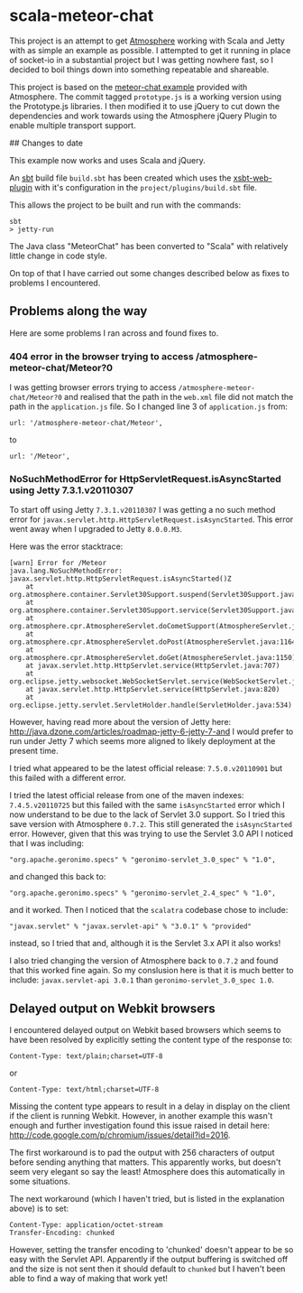 # scala-meteor-chat

This project is an attempt to get [Atmosphere](http://atmosphere.java.net/) working with Scala and Jetty with as simple an example as possible.  I attempted to get it running in place of socket-io in a substantial project but I was getting nowhere fast, so I decided to boil things down into something repeatable and shareable.

This project is based on the [meteor-chat example](https://github.com/Atmosphere/atmosphere/tree/master/samples/meteor-chat) provided with Atmosphere.  The commit
tagged `prototype.js` is a working version using the Prototype.js libraries.  I then modified it to use jQuery to
cut down the dependencies and work towards using the Atmosphere jQuery Plugin to enable multiple transport support.

## Changes to date

This example now works and uses Scala and jQuery.

An [sbt](https://github.com/harrah/xsbt/wiki) build file `build.sbt` has been created which uses the [xsbt-web-plugin](https://github.com/siasia/xsbt-web-plugin) with it's configuration in the `project/plugins/build.sbt` file.

This allows the project to be built and run with the commands:

    sbt
    > jetty-run

The Java class "MeteorChat" has been converted to "Scala" with relatively little change in code style.

On top of that I have carried out some changes described below as fixes to problems I encountered.

## Problems along the way

Here are some problems I ran across and found fixes to.

### 404 error in the browser trying to access /atmosphere-meteor-chat/Meteor?0

I was getting browser errors trying to access `/atmosphere-meteor-chat/Meteor?0` and realised that the path in the `web.xml` file did not match the path in the `application.js` file.  So I changed line 3 of `application.js` from:

    url: '/atmosphere-meteor-chat/Meteor',

to

    url: '/Meteor',

### NoSuchMethodError for HttpServletRequest.isAsyncStarted using Jetty 7.3.1.v20110307

To start off using Jetty `7.3.1.v20110307` I was getting a no such method error for `javax.servlet.http.HttpServletRequest.isAsyncStarted`.  This error went away when I upgraded to Jetty `8.0.0.M3`.

Here was the error stacktrace:

    [warn] Error for /Meteor
    java.lang.NoSuchMethodError: javax.servlet.http.HttpServletRequest.isAsyncStarted()Z
    	at org.atmosphere.container.Servlet30Support.suspend(Servlet30Support.java:136)
    	at org.atmosphere.container.Servlet30Support.service(Servlet30Support.java:91)
    	at org.atmosphere.cpr.AtmosphereServlet.doCometSupport(AtmosphereServlet.java:1182)
    	at org.atmosphere.cpr.AtmosphereServlet.doPost(AtmosphereServlet.java:1164)
    	at org.atmosphere.cpr.AtmosphereServlet.doGet(AtmosphereServlet.java:1150)
    	at javax.servlet.http.HttpServlet.service(HttpServlet.java:707)
    	at org.eclipse.jetty.websocket.WebSocketServlet.service(WebSocketServlet.java:86)
    	at javax.servlet.http.HttpServlet.service(HttpServlet.java:820)
    	at org.eclipse.jetty.servlet.ServletHolder.handle(ServletHolder.java:534)

However, having read more about the version of Jetty here: <http://java.dzone.com/articles/roadmap-jetty-6-jetty-7-and>
I would prefer to run under Jetty 7 which seems more aligned to likely deployment at the present time.

I tried what appeared to be the latest official release: `7.5.0.v20110901` but this failed with a different error.

I tried the latest official release from one of the maven indexes: `7.4.5.v20110725` but this failed with the same `isAsyncStarted` error which I now understand to be due to the lack of Servlet 3.0 support.  So I tried this save
version with Atmosphere `0.7.2`.  This still generated the `isAsyncStarted` error.  However, given that this was trying to use the Servlet 3.0 API I noticed that I was including:

    "org.apache.geronimo.specs" % "geronimo-servlet_3.0_spec" % "1.0",

and changed this back to:

    "org.apache.geronimo.specs" % "geronimo-servlet_2.4_spec" % "1.0",

and it worked.  Then I noticed that the `scalatra` codebase chose to include:

    "javax.servlet" % "javax.servlet-api" % "3.0.1" % "provided"

instead, so I tried that and, although it is the Servlet 3.x API it also works!

I also tried changing the version of Atmosphere back to `0.7.2` and found that this worked fine again.  So my conslusion
here is that it is much better to include: `javax.servlet-api 3.0.1` than `geronimo-servlet_3.0_spec 1.0`.    

## Delayed output on Webkit browsers

I encountered delayed output on Webkit based browsers which seems to have been resolved by explicitly setting the
content type of the response to:

    Content-Type: text/plain;charset=UTF-8

or

    Content-Type: text/html;charset=UTF-8

Missing the content type appears to result in a delay in display on the client if the client is running Webkit. However,
in another example this wasn't enough and further investigation found this issue raised in detail here: <http://code.google.com/p/chromium/issues/detail?id=2016>.

The first workaround is to pad the output with 256 characters of output before sending anything that matters.  This
apparently works, but doesn't seem very elegant so say the least!  Atmosphere does this automatically in some situations.

The next workaround (which I haven't tried, but is listed in the explanation above) is to set:

    Content-Type: application/octet-stream
    Transfer-Encoding: chunked

However, setting the transfer encoding to 'chunked' doesn't appear to be so easy with the Servlet API.  Apparently if
the output buffering is switched off and the size is not sent then it should default to `chunked` but I haven't been
able to find a way of making that work yet!




